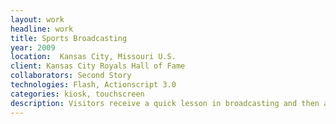 ```yaml
---
layout: work
headline: work
title: Sports Broadcasting
year: 2009
location:  Kansas City, Missouri U.S.
client: Kansas City Royals Hall of Fame
collaborators: Second Story
technologies: Flash, Actionscript 3.0
categories: kiosk, touchscreen
description: Visitors receive a quick lesson in broadcasting and then are placed in the announcers chair to record their own play by play
---
```

